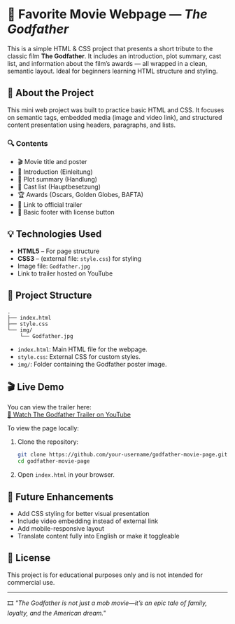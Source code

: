 # 🎥 Favorite Movie Webpage — *The Godfather*

This is a simple HTML & CSS project that presents a short tribute to the classic film **The Godfather**. It includes an introduction, plot summary, cast list, and information about the film’s awards — all wrapped in a clean, semantic layout. Ideal for beginners learning HTML structure and styling.

## 📄 About the Project

This mini web project was built to practice basic HTML and CSS. It focuses on semantic tags, embedded media (image and video link), and structured content presentation using headers, paragraphs, and lists.

### 🔍 Contents

- 🎬 Movie title and poster  
- 📝 Introduction (Einleitung)  
- 📖 Plot summary (Handlung)  
- 👥 Cast list (Hauptbesetzung)  
- 🏆 Awards (Oscars, Golden Globes, BAFTA)  
- 🔗 Link to official trailer  
- 📜 Basic footer with license button  

## 💡 Technologies Used

- **HTML5** – For page structure  
- **CSS3** – (external file: `style.css`) for styling  
- Image file: `Godfather.jpg`  
- Link to trailer hosted on YouTube

## 📂 Project Structure

```
.
├── index.html
├── style.css
└── img/
    └── Godfather.jpg
```

- `index.html`: Main HTML file for the webpage.
- `style.css`: External CSS for custom styles.
- `img/`: Folder containing the Godfather poster image.

## 🎬 Live Demo

You can view the trailer here:  
[🔗 Watch The Godfather Trailer on YouTube](https://www.youtube.com/watch?v=UaVTIH8mujA)

To view the page locally:

1. Clone the repository:
   ```bash
   git clone https://github.com/your-username/godfather-movie-page.git
   cd godfather-movie-page
   ```
2. Open `index.html` in your browser.

## 🌱 Future Enhancements

- Add CSS styling for better visual presentation
- Include video embedding instead of external link
- Add mobile-responsive layout
- Translate content fully into English or make it toggleable

## 📄 License

This project is for educational purposes only and is not intended for commercial use.

---

🎞️ *"The Godfather is not just a mob movie—it’s an epic tale of family, loyalty, and the American dream."*

